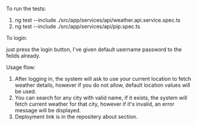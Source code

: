 To run the tests:

1. ng test --include ./src/app/services/api/weather.api.service.spec.ts
2. ng test --include ./src/app/services/api/pip.spec.ts

To login:

just press the login button, I've given default username password to the feilds already.

Usage flow:

1. After logging in, the system will ask to use your current location to fetch weather details, however if you do not allow, default location values will be used.
2. You can search for any city with valid name, if it exists, the system will fetch current weather for that city, however if it's invalid, an error message will be displayed.
3. Deployment link is in the repositery about section. 
